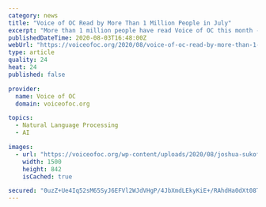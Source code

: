 ```yaml
---
category: news
title: "Voice of OC Read by More Than 1 Million People in July"
excerpt: "More than 1 million people have read Voice of OC this month -- the highest point in the news agency’s history and a sign of its increasing coverage and community connection."
publishedDateTime: 2020-08-03T16:48:00Z
webUrl: "https://voiceofoc.org/2020/08/voice-of-oc-read-by-more-than-1-million-people-in-july/"
type: article
quality: 24
heat: 24
published: false

provider:
  name: Voice of OC
  domain: voiceofoc.org

topics:
  - Natural Language Processing
  - AI

images:
  - url: "https://voiceofoc.org/wp-content/uploads/2020/08/joshua-sukoff-zknsi_qE18M-unsplashEDIT.png"
    width: 1500
    height: 842
    isCached: true

secured: "0uzZ+Ue4Iq52sM65SyJ6EFVl2WJdVHgP/4JbXmdLEkyKiE+/RAhdHa0dXt08TroywkivCjad2PeCrgLFkWClYFIUKui54vpIjJ8DPIPnA8SaK9bbmO2GPTAYcKXNJ5TOCp+MAs7SBwEPugKAG57PKr3AzLoWI/whss3iy81x3iwgtx0OzNk53kUedqCALaS0GovLSWsTYw430g73FfS1WK+qwNlMFxj0jSj/RshO5ArgWiy6D7r84zaT7mMsEwGPpe7I4/WPaQu1Ol0qgwUQBcTmUDsqZZeFLbQrabcbcpL6hN8WQi2Szoi+1jHlCpctgzSMoOnVpBKuc3dOX1VBiA==;xMYo7OQCks0LGuNHOeakPQ=="
---
```


